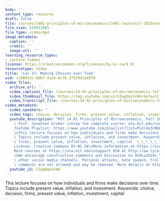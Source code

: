 ```yaml
---
body: ''
content_type: resource
draft: false
file: courses/1401-principles-of-microeconomics/1401-lecture17-2023nov06_360p_16_9.mp4
file_size: 124031681
file_type: video/mp4
image_metadata:
  caption: ''
  credit: ''
  image-alt: ''
learning_resource_types:
- Lecture Videos
license: https://creativecommons.org/licenses/by-nc-sa/4.0/
resourcetype: Video
title: 'Lec 17: Making Choices over Time'
uid: cc88033c-69b7-41e6-8c76-2f929d1ad3f0
video_files:
  archive_url: ''
  video_captions_file: /courses/14-01-principles-of-microeconomics-fall-2023/1Y-NeiZlohmPQGLJHEpvv62AasKDgpqVL_transcript.webvtt
  video_thumbnail_file: https://img.youtube.com/vi/CZwgOqxScB4/default.jpg
  video_transcript_file: /courses/14-01-principles-of-microeconomics-fall-2023/1Y-NeiZlohmPQGLJHEpvv62AasKDgpqVL_transcript.pdf
video_metadata:
  video_speakers: ''
  video_tags: choice, decision, firms, present value, inflation, investment, capital
  youtube_description: "MIT 14.01 Principles of Microeconomics, Fall 2023 \nInstructor:\
    \ Prof. Jonathan Gruber \nView the complete course: ocw.mit.edu/courses/14-01-principles-of-microeconomics-spring-2023/\n\
    YouTube Playlist: https://www.youtube.com/playlist?list=PLUl4u3cNGP60V7HxLYRaJMbFzP77bzEjb\n\
    \nThis lecture focuses on how individuals and firms make decisions over time.\
    \ Topics include present value, inflation, and investment. Keywords: choice, decision,\
    \ firms, present value, inflation, investment, capital  \_\_\_\_\_\_ \t\t\t\n\n\
    License: Creative Commons BY-NC-SA\nMore information at https://ocw.mit.edu/terms\n\
    More courses at https://ocw.mit.edu\nSupport OCW at http://ow.ly/a1If50zVRlQ\n\
    \nWe encourage constructive comments and discussion on OCW\u2019s YouTube and\
    \ other social media channels. Personal attacks, hate speech, trolling, and inappropriate\
    \ comments are not allowed and may be removed. More details at https://ocw.mit.edu/comments."
  youtube_id: CZwgOqxScB4
---
```

This lecture focuses on how individuals and firms make decisions over time. Topics include present value, inflation, and investment. Keywords: choice, decision, firms, present value, inflation, investment, capital